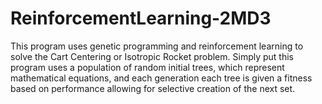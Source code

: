 # ReinforcementLearning-2MD3
This program uses genetic programming and reinforcement learning to solve the Cart Centering or Isotropic Rocket problem. Simply put this program uses a population of random initial trees, which represent mathematical equations, and each generation each tree is given a fitness based on performance allowing for selective creation of the next set.

